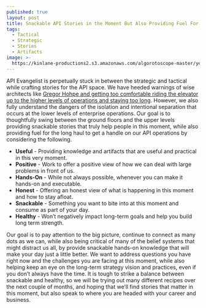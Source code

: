 ```yaml
---
published: true
layout: post
title: Snackable API Stories in the Moment But Also Providing Fuel For The Long Haul
tags:
  - Tactical
  - Strategic
  - Stories
  - Artifacts
image: >-
  https://kinlane-productions2.s3.amazonaws.com/algorotoscope-master/yellow-journalism-corner-restaurant.jpeg
---
```

API Evangelist is perpetually stuck in between the strategic and tactical while crafting stories for the API space. We have heeded warnings of wise architects like [Gregor Hohpe and getting too comfortable riding the elevator up to the higher levels of operations and staying too long](https://architectelevator.com/). However, we also fully understand the dangers of the isolation and intentional separation that occurs at the lower levels of enterprise operations. Our goal is to thoughtfully swing between the ground floors and the upper levels providing snackable stories that truly help people in this moment, while also providing fuel for the long haul to get a handle on our API operations by considering the following.

- **Useful** - Providing knowledge and artifacts that are useful and practical in this very moment.
- **Positive** - Work to offer a positive view of how we can deal with large problems in front of us.
- **Hands-On** - While not always possible, whenever you can make it hands-on and executable.
- **Honest** - Offering an honest view of what is happening in this moment and how to stay afloat.
- **Snackable** - Something you want to bite into at this moment and consume as part of your day.
- **Healthy** - Won’t negatively impact long-term goals and help you build long term strength.

Our goal is to pay attention to the big picture, continue to connect as many dots as we can, while also being critical of many of the belief systems that might distract us all, by provide snackable hands-on knowledge that will make your day just a little better. We want to address questions you have right now and the challenges you are facing at this moment, while also helping keep an eye on the long-term strategy vision and practices, even if you don’t always have the time. It is tough to strike a balance between snackable and healthy, so we will be trying out many different recipes over the next couple of months, and hoping that we’ll find stories that matter in this moment, but also speak to where you are headed with your career and business.




